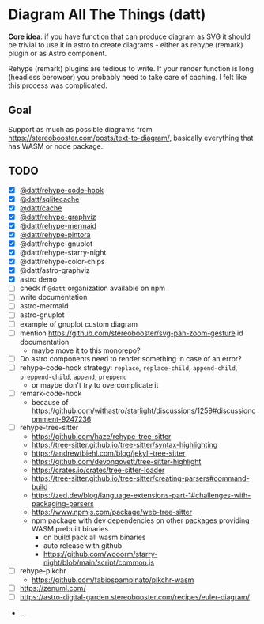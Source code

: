 # Diagram All The Things (datt)

**Core idea**: if you have function that can produce diagram as SVG it should be trivial to use it in astro to create diagrams - either as rehype (remark) plugin or as Astro component.

Rehype (remark) plugins are tedious to write. If your render function is long (headless berowser) you probably need to take care of caching. I felt like this process was complicated.

## Goal

Support as much as possible diagrams from https://stereobooster.com/posts/text-to-diagram/, basically everything that has WASM or node package.

## TODO

- [x] [@datt/rehype-code-hook](/packages/rehype-code-hook/)
- [x] [@datt/sqlitecache](/packages/sqlitecache/)
- [x] [@datt/cache](/packages/cache/)
- [x] [@datt/rehype-graphviz](/packages/rehype-graphviz/)
- [x] [@datt/rehype-mermaid](/packages/rehype-mermaid/)
- [x] [@datt/rehype-pintora](/packages/rehype-mermaid/)
- [x] @datt/rehype-gnuplot
- [x] @datt/rehype-starry-night
- [x] @datt/rehype-color-chips
- [x] @datt/astro-graphviz
- [x] astro demo
- [ ] check if `@datt` organization available on npm
- [ ] write documentation
- [ ] astro-mermaid
- [ ] astro-gnuplot
- [ ] example of gnuplot custom diagram
- [ ] mention https://github.com/stereobooster/svg-pan-zoom-gesture id documentation
  - maybe move it to this monorepo?
- [ ] Do astro components need to render something in case of an error?
- [ ] rehype-code-hook strategy: `replace`, `replace-child`, `append-child`, `preppend-child`, `append`, `preppend`
  - or maybe don't try to overcomplicate it
- [ ] remark-code-hook
  - because of https://github.com/withastro/starlight/discussions/1259#discussioncomment-9247236
- [ ] rehype-tree-sitter
  - https://github.com/haze/rehype-tree-sitter
  - https://tree-sitter.github.io/tree-sitter/syntax-highlighting
  - https://andrewtbiehl.com/blog/jekyll-tree-sitter
  - https://github.com/devongovett/tree-sitter-highlight
  - https://crates.io/crates/tree-sitter-loader
  - https://tree-sitter.github.io/tree-sitter/creating-parsers#command-build
  - https://zed.dev/blog/language-extensions-part-1#challenges-with-packaging-parsers
  - https://www.npmjs.com/package/web-tree-sitter
  - npm package with dev dependencies on other packages providing WASM prebuilt binaries
    - on build pack all wasm binaries
    - auto release with github
    - https://github.com/wooorm/starry-night/blob/main/script/common.js
- [ ] rehype-pikchr
  - https://github.com/fabiospampinato/pikchr-wasm
- [ ] https://zenuml.com/
- [ ] https://astro-digital-garden.stereobooster.com/recipes/euler-diagram/
- ...
